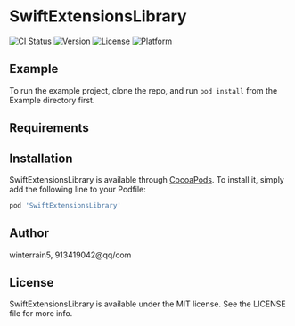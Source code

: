 # SwiftExtensionsLibrary

[![CI Status](https://img.shields.io/travis/winterrain5/SwiftExtensionsLibrary.svg?style=flat)](https://travis-ci.org/winterrain5/SwiftExtensionsLibrary)
[![Version](https://img.shields.io/cocoapods/v/SwiftExtensionsLibrary.svg?style=flat)](https://cocoapods.org/pods/SwiftExtensionsLibrary)
[![License](https://img.shields.io/cocoapods/l/SwiftExtensionsLibrary.svg?style=flat)](https://cocoapods.org/pods/SwiftExtensionsLibrary)
[![Platform](https://img.shields.io/cocoapods/p/SwiftExtensionsLibrary.svg?style=flat)](https://cocoapods.org/pods/SwiftExtensionsLibrary)

## Example

To run the example project, clone the repo, and run `pod install` from the Example directory first.

## Requirements

## Installation

SwiftExtensionsLibrary is available through [CocoaPods](https://cocoapods.org). To install
it, simply add the following line to your Podfile:

```ruby
pod 'SwiftExtensionsLibrary'
```

## Author

winterrain5, 913419042@qq/com

## License

SwiftExtensionsLibrary is available under the MIT license. See the LICENSE file for more info.
